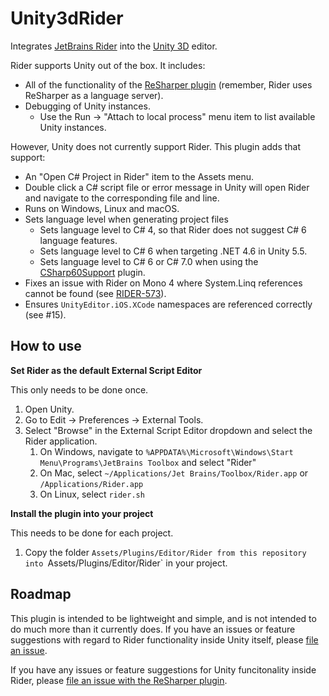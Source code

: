 # Unity3dRider

Integrates [JetBrains Rider](https://www.jetbrains.com/rider/) into the [Unity 3D](https://unity3d.com) editor.

Rider supports Unity out of the box. It includes:

* All of the functionality of the [ReSharper plugin](https://github.com/JetBrains/resharper-unity#readme) (remember, Rider uses ReSharper as a language server).
* Debugging of Unity instances.
    * Use the Run &rarr; "Attach to local process" menu item to list available Unity instances.

However, Unity does not currently support Rider. This plugin adds that support:

* An "Open C# Project in Rider" item to the Assets menu.
* Double click a C# script file or error message in Unity will open Rider and navigate to the corresponding file and line.
* Runs on Windows, Linux and macOS.
* Sets language level when generating project files
    * Sets language level to C# 4, so that Rider does not suggest C# 6 language features.
    * Sets language level to C# 6 when targeting .NET 4.6 in Unity 5.5.
    * Sets language level to C# 6 or C# 7.0 when using the [CSharp60Support](https://bitbucket.org/alexzzzz/unity-c-5.0-and-6.0-integration/src) plugin.
* Fixes an issue with Rider on Mono 4 where System.Linq references cannot be found (see [RIDER-573](https://youtrack.jetbrains.com/issue/RIDER-573)).
* Ensures `UnityEditor.iOS.XCode` namespaces are referenced correctly (see #15). 

## How to use

**Set Rider as the default External Script Editor**

This only needs to be done once.

1. Open Unity.
2. Go to Edit &rarr; Preferences &rarr; External Tools.
3. Select "Browse" in the External Script Editor dropdown and select the Rider application.
    1. On Windows, navigate to `%APPDATA%\Microsoft\Windows\Start Menu\Programs\JetBrains Toolbox` and select "Rider"
    2. On Mac, select `~/Applications/Jet Brains/Toolbox/Rider.app` or `/Applications/Rider.app`
    3. On Linux, select `rider.sh`

**Install the plugin into your project**

This needs to be done for each project.

1. Copy the folder `Assets/Plugins/Editor/Rider from this repository into `Assets/Plugins/Editor/Rider` in your project.

## Roadmap

This plugin is intended to be lightweight and simple, and is not intended to do much more than it currently does. If you have an issues or feature suggestions with regard to Rider functionality inside Unity itself, please [file an issue](https://github.com/JetBrains/Unity3dRider/issues).

If you have any issues or feature suggestions for Unity funcitonality inside Rider, please [file an issue with the ReSharper plugin](https://github.com/JetBrains/resharper-unity/issues).
